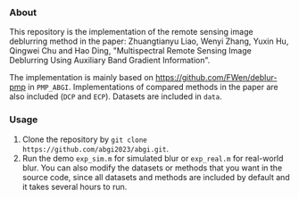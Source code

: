 ### About
This repository is the implementation of the remote sensing image deblurring method in the paper: 
Zhuangtianyu Liao, Wenyi Zhang, Yuxin Hu, Qingwei Chu and Hao Ding, "Multispectral Remote Sensing Image Deblurring Using Auxiliary Band Gradient Information".

The implementation is mainly based on https://github.com/FWen/deblur-pmp in `PMP_ABGI`. Implementations of compared methods in the paper are also included (`DCP` and `ECP`). Datasets are included in `data`.

### Usage
1. Clone the repository by `git clone https://github.com/abgi2023/abgi.git`.
2. Run the demo `exp_sim.m` for simulated blur or `exp_real.m` for real-world blur. You can also modify the datasets or methods that you want in the source code, since all datasets and methods are included by default and it takes several hours to run.